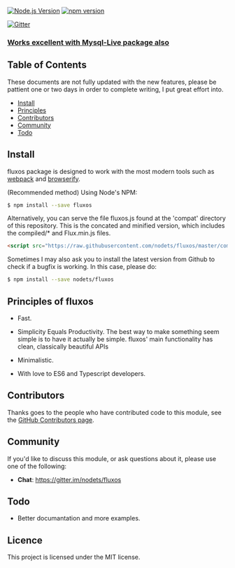 [![Node.js Version][node-version-image]][node-version-url]
[![npm version](https://badge.fury.io/js/fluxos.svg)](http://badge.fury.io/js/fluxos)


[![Gitter](https://badges.gitter.im/Join%20Chat.svg)](https://gitter.im/nodets/fluxos?utm_source=badge&utm_medium=badge&utm_campaign=pr-badge)

### [Works excellent with Mysql-Live package also](https://www.gitbook.com/book/kataras/mysql-live/)



## Table of Contents

These documents are not fully updated with the new features, please be pattient one or two days in order to complete writing, I put great effort into.

- [Install](#install)
- [Principles](#principles-of-mysql-live)
- [Contributors](#contributors)
- [Community](#community)
- [Todo](#todo)

## Install
fluxos package is designed to work with the most modern tools such as [webpack](https://webpack.github.io/) and [browserify](http://browserify.org/).

(Recommended method) Using Node's NPM:

```sh
$ npm install --save fluxos
```

Alternatively, you can serve the file fluxos.js found at the 'compat' directory of this repository.
This is the concated and minified version, which includes the compiled/* and Flux.min.js files.

```html
<script src="https://raw.githubusercontent.com/nodets/fluxos/master/compat/fluxos.js"> </script>
```

Sometimes I may also ask you to install the latest version from Github to check
if a bugfix is working. In this case, please do:

```sh
$ npm install --save nodets/fluxos
```

## Principles of fluxos

- Fast.

- Simplicity Equals Productivity. The best way to make something seem simple is to have it actually be simple. fluxos' main functionality has clean, classically beautiful APIs

- Minimalistic.

- With love to ES6 and Typescript developers.



## Contributors

Thanks goes to the people who have contributed code to this module, see the
[GitHub Contributors page][].

[GitHub Contributors page]: https://github.com/nodets/fluxos/graphs/contributors



## Community

If you'd like to discuss this module, or ask questions about it, please use one
of the following:

* **Chat**: https://gitter.im/nodets/fluxos


## Todo
*  Better documantation and more examples.


## Licence

This project is licensed under the MIT license.

[npm-image]: https://img.shields.io/npm/v/fluxos.svg
[npm-url]: https://npmjs.org/package/fluxos
[node-version-image]: https://img.shields.io/node/v/gh-badges.svg
[node-version-url]: http://nodejs.org/download/
[travis-image]: https://img.shields.io/travis/nodets/fluxos/master.svg?label=linux
[downloads-url]: https://npmjs.org/package/fluxos
